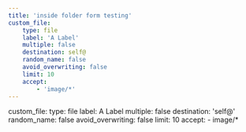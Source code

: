 ```yaml
---
title: 'inside folder form testing'
custom_file:
    type: file
    label: 'A Label'
    multiple: false
    destination: self@
    random_name: false
    avoid_overwriting: false
    limit: 10
    accept:
        - 'image/*'
---
```


custom_file:
  type: file
  label: A Label
  multiple: false
  destination: 'self@'
  random_name: false
  avoid_overwriting: false
  limit: 10
  accept:
    - image/*